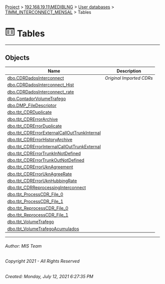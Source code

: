 #### 

[Project](../../../../index.md) > [192.168.19.11\\MEDIBLNG](../../../index.md) > [User databases](../../index.md) > [TIMM_INTERCONNECT_MENSAL](../index.md) > Tables

# ![Tables](../../../../Images/Table32.png) Tables

---

## <a name="#objects"></a>Objects

| Name | Description |
|---|---|
| [dbo.CDRDadosInterconnect](CDRDadosInterconnect.md) | _Original Imported CDRs_ |
| [dbo.CDRDadosInterconnect_Hist](CDRDadosInterconnect_Hist.md) |  |
| [dbo.CDRDadosInterconnect_rate](CDRDadosInterconnect_rate.md) |  |
| [dbo.ContadorVolumeTrafego](ContadorVolumeTrafego.md) |  |
| [dbo.DMP_FileDescriptor](DMP_FileDescriptor.md) |  |
| [dbo.tbt_CDRDuplicate](tbt_CDRDuplicate.md) |  |
| [dbo.tbt_CDRErrorArchive](tbt_CDRErrorArchive.md) |  |
| [dbo.tbt_CDRErrorDuplicate](tbt_CDRErrorDuplicate.md) |  |
| [dbo.tbt_CDRErrorExternalCallOutTrunkInternal](tbt_CDRErrorExternalCallOutTrunkInternal.md) |  |
| [dbo.tbt_CDRErrorHistoryArchive](tbt_CDRErrorHistoryArchive.md) |  |
| [dbo.tbt_CDRErrorInternalCallOutTrunkExternal](tbt_CDRErrorInternalCallOutTrunkExternal.md) |  |
| [dbo.tbt_CDRErrorTrunkInNotDefined](tbt_CDRErrorTrunkInNotDefined.md) |  |
| [dbo.tbt_CDRErrorTrunkOutNotDefined](tbt_CDRErrorTrunkOutNotDefined.md) |  |
| [dbo.tbt_CDRErrorUknAgreement](tbt_CDRErrorUknAgreement.md) |  |
| [dbo.tbt_CDRErrorUknAgreeRate](tbt_CDRErrorUknAgreeRate.md) |  |
| [dbo.tbt_CDRErrorUknHubbingRate](tbt_CDRErrorUknHubbingRate.md) |  |
| [dbo.tbt_CDRReprocessingInterconnect](tbt_CDRReprocessingInterconnect.md) |  |
| [dbo.tbt_ProcessCDR_File_0](tbt_ProcessCDR_File_0.md) |  |
| [dbo.tbt_ProcessCDR_File_1](tbt_ProcessCDR_File_1.md) |  |
| [dbo.tbt_ReprocessCDR_File_0](tbt_ReprocessCDR_File_0.md) |  |
| [dbo.tbt_ReprocessCDR_File_1](tbt_ReprocessCDR_File_1.md) |  |
| [dbo.tbt_VolumeTrafego](tbt_VolumeTrafego.md) |  |
| [dbo.tbt_VolumeTrafegoAcumulados](tbt_VolumeTrafegoAcumulados.md) |  |


---

###### Author:  MIS Team

###### Copyright 2021 - All Rights Reserved

###### Created: Monday, July 12, 2021 6:27:35 PM

